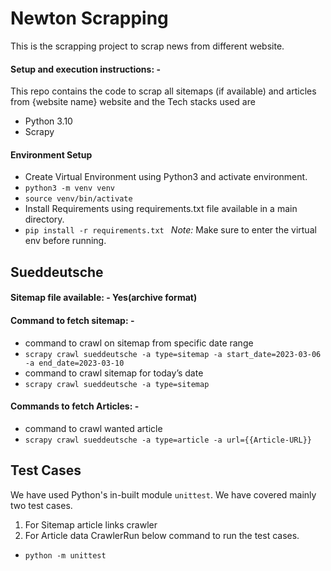 # Newton Scrapping
This is the scrapping project to scrap news from different website.

#### Setup and execution instructions: - 

This repo contains the code to scrap all sitemaps (if available) and articles from {website name} website and the Tech stacks used are
- Python 3.10
- Scrapy


#### Environment Setup 

- Create Virtual Environment using Python3 and activate environment.
- `python3 -m venv venv`
- `source venv/bin/activate`
- Install Requirements using requirements.txt file available in a main directory.
- `pip install -r requirements.txt ` 
*Note:* Make sure to enter the virtual env before running.


## Sueddeutsche

#### Sitemap file available: - Yes(archive format) 


#### Command to fetch sitemap: - 

- command to crawl on sitemap from specific date range
- `scrapy crawl sueddeutsche -a type=sitemap -a start_date=2023-03-06 -a end_date=2023-03-10`
- command to crawl sitemap for today’s date
- `scrapy crawl sueddeutsche -a type=sitemap` 


#### Commands to fetch Articles: - 

- command to crawl wanted article
- `scrapy crawl sueddeutsche -a type=article -a url={{Article-URL}}` 


## Test Cases
We have used Python's in-built module `unittest`. 
We have covered mainly two test cases.
1. For Sitemap article links crawler
2. For Article data CrawlerRun below command to run the test cases.
- `python -m unittest`
